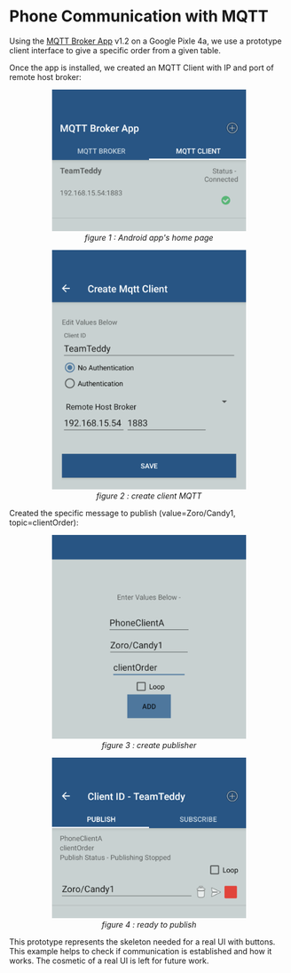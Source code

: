 # Phone Communication with MQTT

Using the [MQTT Broker App](https://play.google.com/store/apps/details?id=server.com.mqtt) v1.2 on a Google Pixle 4a, we use a prototype client interface to give a specific order from a given table.

Once the app is installed, we created an MQTT Client with IP and port of remote host broker:

<p align="center">
	<img alt="phoneHomePage" src="phone-home.png" width="350"><br>
	<em>figure 1 : Android app's home page</em>
	<br></p>

<p align="center">
	<img alt="phoneCreateClient" src="phone-edit-mqtt.png" width="350"><br>
	<em>figure 2 : create client MQTT</em>
	<br></p>

Created the specific message to publish (value=Zoro/Candy1, topic=clientOrder):

<p align="center">
	<img alt="phone-mqtt-EditPublisher" src="phone-mqtt-createPublisher.png" width="350"><br>
	<em>figure 3 : create publisher</em>
	<br></p>

<p align="center">
	<img alt="phone-mqtt-ReadyPublisher" src="phone-mqtt-SetupreadyToPublish.png" width="350"><br>
	<em>figure 4 : ready to publish</em>
	<br></p>


This prototype represents the skeleton needed for a real UI with buttons. This example helps to check if communication is established and how it works. The cosmetic of a real UI is left for future work.

